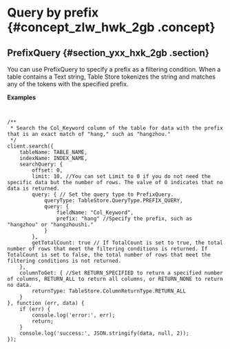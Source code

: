 # Query by prefix {#concept_zlw_hwk_2gb .concept}

## PrefixQuery {#section_yxx_hxk_2gb .section}

You can use PrefixQuery to specify a prefix as a filtering condition. When a table contains a Text string, Table Store tokenizes the string and matches any of the tokens with the specified prefix.

**Examples**

```


/**
 * Search the Col_Keyword column of the table for data with the prefix that is an exact match of "hang," such as "hangzhou."
 */
client.search({
    tableName: TABLE_NAME,
    indexName: INDEX_NAME,
    searchQuery: {
        offset: 0,
        limit: 10, //You can set Limit to 0 if you do not need the specific data but the number of rows. The valve of 0 indicates that no data is returned.
        query: { // Set the query type to PrefixQuery.
            queryType: TableStore.QueryType.PREFIX_QUERY,
            query: {
                fieldName: "Col_Keyword",
                prefix: "hang" //Specify the prefix, such as "hangzhou" or "hangzhoushi."
            }
        },
        getTotalCount: true // If TotalCount is set to true, the total number of rows that meet the filtering conditions is returned. If TotalCount is set to false, the total number of rows that meet the filtering conditions is not returned.
    },
    columnToGet: { //Set RETURN_SPECIFIED to return a specified number of columns, RETURN_ALL to return all columns, or RETURN_NONE to return no data.
        returnType: TableStore.ColumnReturnType.RETURN_ALL
    }
}, function (err, data) {
    if (err) {
        console.log('error:', err);
        return;
    }
    console.log('success:', JSON.stringify(data, null, 2));
});

```

